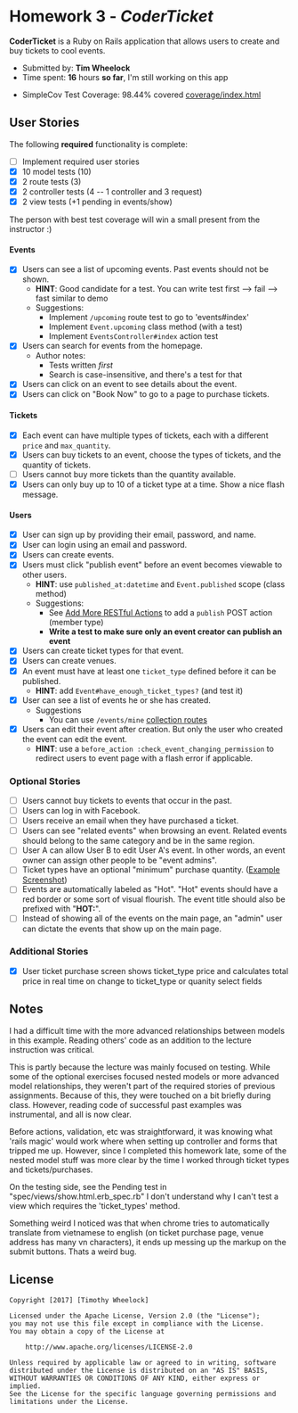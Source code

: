 # Homework 3 - *CoderTicket*

**CoderTicket** is a Ruby on Rails application that allows users to create and buy tickets to cool events.

- Submitted by: **Tim Wheelock**
- Time spent: **16** hours **so far**, I'm still working on this app
<!-- - URL: **Insert your Heroku URL here** -->
- SimpleCov Test Coverage: 98.44% covered [coverage/index.html](coverage/index.html)

## User Stories

The following **required** functionality is complete:

* [ ] Implement required user stories
* [x] 10 model tests (10)
* [x] 2 route tests (3)
* [x] 2 controller tests (4 -- 1 controller and 3 request)
* [x] 2 view tests (+1 pending in events/show)

The person with best test coverage will win a small present from the instructor :)

#### Events

* [x] Users can see a list of upcoming events. Past events should not be shown.
    * **HINT**: Good candidate for a test. You can write test first --> fail --> fast similar to demo
    * Suggestions:
        * Implement `/upcoming` route test to go to 'events#index'
        * Implement `Event.upcoming` class method (with a test)
        * Implement `EventsController#index` action test
* [x] Users can search for events from the homepage.
    * Author notes:
        * Tests written _first_
        * Search is case-insensitive, and there's a test for that
* [x] Users can click on an event to see details about the event.
* [x] Users can click on "Book Now" to go to a page to purchase tickets.

#### Tickets

* [x] Each event can have multiple types of tickets, each with a different `price` and `max_quantity`.
* [x] Users can buy tickets to an event, choose the types of tickets, and the quantity of tickets.
* [ ] Users cannot buy more tickets than the quantity available.
* [x] Users can only buy up to 10 of a ticket type at a time. Show a nice flash message.

#### Users

* [x] User can sign up by providing their email, password, and name.
* [x] User can login using an email and password.
* [x] Users can create events.
* [x] Users must click "publish event" before an event becomes viewable to other users.
    * **HINT**: use `published_at:datetime` and `Event.published` scope (class method)
    * Suggestions:
        * See [Add More RESTful Actions](http://guides.rubyonrails.org/routing.html#adding-more-restful-actions) to add a `publish` POST action (member type)
        * **Write a test to make sure only an event creator can publish an event**
* [x] Users can create ticket types for that event.
* [x] Users can create venues.
* [x] An event must have at least one `ticket_type` defined before it can be published.
    * **HINT**: add `Event#have_enough_ticket_types?` (and test it)
* [x] User can see a list of events he or she has created.
    * Suggestions
        * You can use `/events/mine` [collection routes](http://guides.rubyonrails.org/routing.html#adding-more-restful-actions)
* [x] Users can edit their event after creation. But only the user who created the event can edit the event.
    * **HINT**: use a `before_action :check_event_changing_permission` to redirect users to event page with a flash error if applicable.

### Optional Stories

* [ ] Users cannot buy tickets to events that occur in the past.
* [ ] Users can log in with Facebook.
* [ ] Users receive an email when they have purchased a ticket.
* [ ] Users can see "related events" when browsing an event. Related events should belong to the same category and be in the same region.
* [ ] User A can allow User B to edit User A's event. In other words, an event owner can assign other people to be "event admins".
* [ ] Ticket types have an optional "minimum" purchase quantity. ([Example Screenshot](http://i.imgur.com/DOYtAR0.png))
* [ ] Events are automatically labeled as "Hot". "Hot" events should have a red border or some sort of visual flourish. The event title should also be prefixed with "**HOT:**".
* [ ] Instead of showing all of the events on the main page, an "admin" user can dictate the events that show up on the main page.

### Additional Stories

* [x] User ticket purchase screen shows ticket\_type price and calculates total price in real time on change to ticket\_type or quanity select fields

## Notes

I had a difficult time with the more advanced relationships between models in this example. Reading others' code as an addition to the lecture instruction was critical.

This is partly because the lecture was mainly focused on testing. While some of the optional exercises focused nested models or more advanced model relationships, they weren't part of the required stories of previous assignments. Because of this, they were touched on a bit briefly during class. However, reading code of successful past examples was instrumental, and all is now clear.

Before actions, validation, etc was straightforward, it was knowing what 'rails magic' would work where when setting up controller and forms that tripped me up. However, since I completed this homework late, some of the nested model stuff was more clear by the time I worked through ticket types and tickets/purchases.

On the testing side, see the Pending test in "spec/views/show.html.erb\_spec.rb" I don't understand why I can't test a view which requires the 'ticket\_types' method.

Something weird I noticed was that when chrome tries to automatically translate from vietnamese to english (on ticket purchase page, venue address has many vn characters), it ends up messing up the markup on the submit buttons. Thats a weird bug.

## License

    Copyright [2017] [Timothy Wheelock]

    Licensed under the Apache License, Version 2.0 (the "License");
    you may not use this file except in compliance with the License.
    You may obtain a copy of the License at

        http://www.apache.org/licenses/LICENSE-2.0

    Unless required by applicable law or agreed to in writing, software
    distributed under the License is distributed on an "AS IS" BASIS,
    WITHOUT WARRANTIES OR CONDITIONS OF ANY KIND, either express or implied.
    See the License for the specific language governing permissions and
    limitations under the License.
